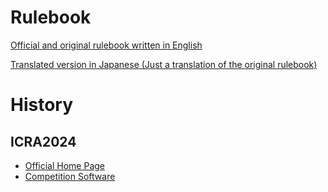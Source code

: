 # Rulebook

[Official and original rulebook written in English](/rulebook_en.md)

[Translated version in Japanese (Just a translation of the original rulebook)](/rulebook_jp.md)


# History
## ICRA2024
- [Official Home Page](https://2024.ieee-icra.org/)
- [Competition Software](https://github.com/FCSCinCyberSpace/icra2024-unity/wiki)
